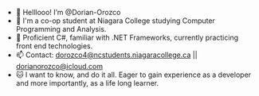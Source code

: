 - 👋 Helllooo! I’m @Dorian-Orozco
- 👀 I'm a co-op student at Niagara College studying Computer Programming and Analysis.
- 🌱 Proficient C#, familiar with .NET Frameworks, currently practicing front end technologies.
- 📫 Contact: dorozco4@ncstudents.niagaracollege.ca || dorianorozco@icloud.com
- 🐱 I want to know, and do it all. Eager to gain experience as a developer and more importantly, as a life long learner. 
<!---
Dorian-Orozco/Dorian-Orozco is a ✨ special ✨ repository because its `README.md` (this file) appears on your GitHub profile.
You can click the Preview link to take a look at your changes.
--->
